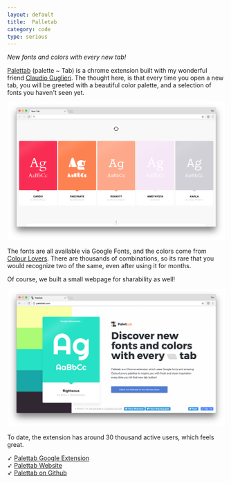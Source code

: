```yaml
---
layout: default
title:  Palletab
category: code
type: serious
---
```


*New fonts and colors with every new tab!*

[Palettab](http://palettab.com/) (palette ~ Tab) is a chrome extension built with my wonderful friend [Claudio Guglieri](http://www.guglieri.com/). The thought here, is that every time you open a new tab, you will be greeted with a beautiful color palette, and a selection of fonts you haven't seen yet.

![Palettab](./images/palettab-1.png)

The fonts are all available via Google Fonts, and the colors come from [Colour Lovers](http://www.colourlovers.com/). There are thousands of combinations, so its rare that you would recognize two of the same, even after using it for months.

Of course, we built a small webpage for sharability as well!

![Palettab](./images/palettab-2.png)

To date, the extension has around 30 thousand active users, which feels great.

➶ [Palettab Google Extension](https://chrome.google.com/webstore/detail/palettab/bidckpnndigbjhmojikkhmejkfkpgoih)<br>
➶ [Palettab Website](http://palettab.com/)<br>
➶ [Palettab on Github](https://github.com/tholman/palettab)